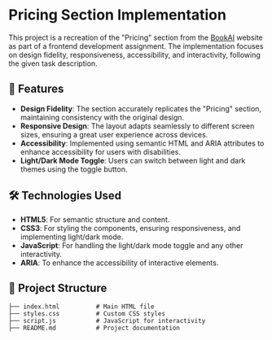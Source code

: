 # Pricing Section Implementation

This project is a recreation of the "Pricing" section from the [BookAI](https://trybookai.com) website as part of a frontend development assignment. The implementation focuses on design fidelity, responsiveness, accessibility, and interactivity, following the given task description.

## 🚀 Features

- **Design Fidelity**: The section accurately replicates the "Pricing" section, maintaining consistency with the original design.
- **Responsive Design**: The layout adapts seamlessly to different screen sizes, ensuring a great user experience across devices.
- **Accessibility**: Implemented using semantic HTML and ARIA attributes to enhance accessibility for users with disabilities.
- **Light/Dark Mode Toggle**: Users can switch between light and dark themes using the toggle button.

## 🛠️ Technologies Used

- **HTML5**: For semantic structure and content.
- **CSS3**: For styling the components, ensuring responsiveness, and implementing light/dark mode.
- **JavaScript**: For handling the light/dark mode toggle and any other interactivity.
- **ARIA**: To enhance the accessibility of interactive elements.


## 📂 Project Structure

```plaintext
├── index.html          # Main HTML file
├── styles.css          # Custom CSS styles
├── script.js           # JavaScript for interactivity
├── README.md           # Project documentation

